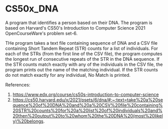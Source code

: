 # CS50x_DNA
A program that identifies a person based on their DNA. The program is based on Harvard's CS50's Introduction to Computer Science 2021 OpenCourseWare's problem set-6.

THe program takes a text file containing sequence of DNA and a CSV file containing Short Tandem Repeat (STR) counts for a list of individuals. For each of the STRs (from the first line of the CSV file), the program computes the longest run of consecutive repeats of the STR in the DNA sequence. If the STR counts match exactly with any of the individuals in the CSV file, the program prints out the name of the matching individual. If the STR counts do not match exactly for any individual, No Match is printed.

References:
1. https://www.edx.org/course/cs50s-introduction-to-computer-science
2. https://cs50.harvard.edu/x/2021/psets/6/dna/#:~:text=take%20a%20sequence%20of%20DNA%20and%20a%20CSV%20file%20containing%20STR%20counts%20for%20a%20list%20of%20individuals%20and%20then%20output%20to%20whom%20the%20DNA%20(most%20likely)%20belongs.
